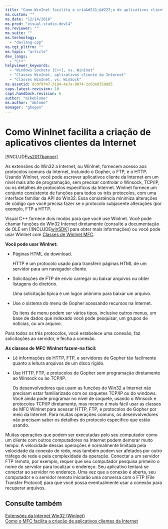 ```yaml
---
title: "Como WinInet facilita a cria&#231;&#227;o de aplicativos clientes da Internet | Microsoft Docs"
ms.custom: ""
ms.date: "12/14/2016"
ms.prod: "visual-studio-dev14"
ms.reviewer: ""
ms.suite: ""
ms.technology: 
  - "devlang-cpp"
ms.tgt_pltfrm: ""
ms.topic: "article"
dev_langs: 
  - "C++"
helpviewer_keywords: 
  - "Windows Sockets [C++], vs. WinInet"
  - "Classes WinInet, aplicativos cliente da Internet"
  - "Classes WinInet, vs. WinSock"
ms.assetid: dc0f9f47-3184-4e7a-8074-2c63e0359885
caps.latest.revision: 10
caps.handback.revision: 6
author: "mikeblome"
ms.author: "mblome"
manager: "ghogen"
---
```

# Como WinInet facilita a cria&#231;&#227;o de aplicativos clientes da Internet
[!INCLUDE[vs2017banner](../assembler/inline/includes/vs2017banner.md)]

As extensões do Win32 a Internet, ou WinInet, fornecem acesso aos protocolos comuns da Internet, incluindo o Gopher, o FTP, e o HTTP.  Usando WinInet, você pode escrever aplicativos cliente da Internet em um nível mais alto de programação, sem precisar controlar o Winsock, TCP\/IP, ou os detalhes de protocolos específicos da Internet.  WinInet fornece um conjunto consistente de funções para todos os três protocolos, com uma interface familiar da API do Win32.  Essa consistência minimiza alterações de código que você precisa fazer se o protocolo subjacente alterações \(por exemplo, FTP a HTTP.  
  
 Visual C\+\+ fornece dois modos para que você use WinInet.  Você pode chamar funções do Win32 Internet diretamente \(consulte a documentação de OLE em [!INCLUDE[winSDK](../atl/includes/winsdk_md.md)] para obter mais informações\) ou você pode usar WinInet com [Classes de WinInet MFC](../mfc/mfc-classes-for-creating-internet-client-applications.md).  
  
 **Você pode usar WinInet:**  
  
-   Páginas HTML de download.  
  
     HTTP é um protocolo usado para transferir páginas HTML de um servidor para um navegador cliente.  
  
-   Solicitações de FTP de envio carregar ou baixar arquivos ou obter listagens do diretório.  
  
     Uma solicitação típica é um logon anônimo para baixar um arquivo.  
  
-   Use o sistema do menu de Gopher acessando recursos na Internet.  
  
     Os itens de menu podem ser vários tipos, inclusive outros menus, um base de dados que indexado você pode pesquisar, um grupos de notícias, ou um arquivo.  
  
 Para todos os três protocolos, você estabelece uma conexão, faz solicitações ao servidor, e fecha a conexão.  
  
 **As classes de MFC WinInet fazem\-na fácil:**  
  
-   Lê informações de HTTP, FTP, e servidores de Gopher tão facilmente quanto a leitura arquivos de um disco rígido.  
  
-   Use HTTP, FTP, e protocolos de Gopher sem programação diretamente ao Winsock ou ao TCP\/IP.  
  
     Os desenvolvedores que usam as funções do Win32 a Internet não precisam estar familiarizado com os soquetes TCP\/IP ou do windows.  Você ainda pode programar no nível de soquete, usando o Winsock e protocolos TCP\/IP diretamente, mas mesmo é mais fácil usar as classes de MFC WinInet para acessar HTTP, FTP, e protocolos de Gopher por meio da Internet.  Para muitas operações comuns, os desenvolvedores não precisam saber os detalhes do protocolo específico que estão usando.  
  
 Muitas operações que podem ser executadas pelo seu computador como um cliente com outros computadores na Internet podem demorar muito tempo.  A velocidade dessas operações é normalmente limitada pela velocidade da conexão de rede, mas também podem ser afetados por outro tráfego de rede e pela complexidade da operação.  Conectar a um servidor FTP remoto, por exemplo, requer que seu computador pesquisa primeiro o nome do servidor para localizar o endereço.  Seu aplicativo tentará se conectar ao servidor no endereço.  Uma vez que a conexão é aberta, seu computador e o servidor remoto iniciarão uma conversa com o FTP \(File Transfer Protocol\) para que você possa eventualmente usar a conexão para recuperar arquivos.  
  
## Consulte também  
 [Extensões da Internet Win32 \(WinInet\)](../mfc/win32-internet-extensions-wininet.md)   
 [Como o MFC facilita a criação de aplicativos clientes da Internet](../mfc/how-mfc-makes-it-easier-to-create-internet-client-applications.md)